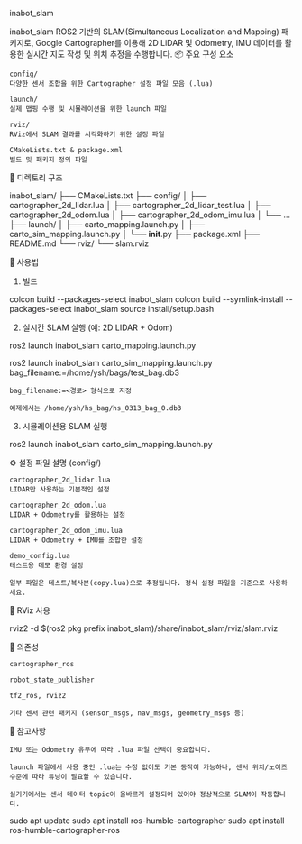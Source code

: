 inabot_slam

inabot_slam ROS2 기반의 SLAM(Simultaneous Localization and Mapping) 패키지로, Google Cartographer를 이용해 2D LiDAR 및 Odometry, IMU 데이터를 활용한 실시간 지도 작성 및 위치 추정을 수행합니다.
📦 주요 구성 요소

    config/
    다양한 센서 조합을 위한 Cartographer 설정 파일 모음 (.lua)

    launch/
    실제 맵핑 수행 및 시뮬레이션을 위한 launch 파일

    rviz/
    RViz에서 SLAM 결과를 시각화하기 위한 설정 파일

    CMakeLists.txt & package.xml
    빌드 및 패키지 정의 파일

📂 디렉토리 구조

inabot_slam/
├── CMakeLists.txt
├── config/
│   ├── cartographer_2d_lidar.lua
│   ├── cartographer_2d_lidar_test.lua
│   ├── cartographer_2d_odom.lua
│   ├── cartographer_2d_odom_imu.lua
│   └── ...
├── launch/
│   ├── carto_mapping.launch.py
│   ├── carto_sim_mapping.launch.py
│   └── __init__.py
├── package.xml
├── README.md
└── rviz/
    └── slam.rviz

🚀 사용법
1. 빌드

colcon build --packages-select inabot_slam
colcon build --symlink-install --packages-select inabot_slam
source install/setup.bash

2. 실시간 SLAM 실행 (예: 2D LIDAR + Odom)

ros2 launch inabot_slam carto_mapping.launch.py

ros2 launch inabot_slam carto_sim_mapping.launch.py bag_filename:=/home/ysh/bags/test_bag.db3

    bag_filename:=<경로> 형식으로 지정

    예제에서는 /home/ysh/hs_bag/hs_0313_bag_0.db3

3. 시뮬레이션용 SLAM 실행

ros2 launch inabot_slam carto_sim_mapping.launch.py

⚙️ 설정 파일 설명 (config/)

    cartographer_2d_lidar.lua
    LIDAR만 사용하는 기본적인 설정

    cartographer_2d_odom.lua
    LIDAR + Odometry를 활용하는 설정

    cartographer_2d_odom_imu.lua
    LIDAR + Odometry + IMU를 조합한 설정

    demo_config.lua
    테스트용 데모 환경 설정

    일부 파일은 테스트/복사본(copy.lua)으로 추정됩니다. 정식 설정 파일을 기준으로 사용하세요.

🧭 RViz 사용

rviz2 -d $(ros2 pkg prefix inabot_slam)/share/inabot_slam/rviz/slam.rviz

🔧 의존성

    cartographer_ros

    robot_state_publisher

    tf2_ros, rviz2

    기타 센서 관련 패키지 (sensor_msgs, nav_msgs, geometry_msgs 등)

📌 참고사항

    IMU 또는 Odometry 유무에 따라 .lua 파일 선택이 중요합니다.

    launch 파일에서 사용 중인 .lua는 수정 없이도 기본 동작이 가능하나, 센서 위치/노이즈 수준에 따라 튜닝이 필요할 수 있습니다.

    실기기에서는 센서 데이터 topic이 올바르게 설정되어 있어야 정상적으로 SLAM이 작동합니다.


sudo apt update
sudo apt install ros-humble-cartographer
sudo apt install ros-humble-cartographer-ros 
 